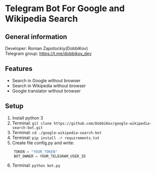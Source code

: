 # Telegram Bot For Google and Wikipedia Search

## General information
Developer: Roman Zapotockiy(DobbiKov)\
Telegram group: https://t.me/dobbikov_dev

## Features
- Search in Google without browser
- Search in Wikipedia without browser
- Google translator without browser

## Setup
1. Install python 3
2.  Terminal: `git clone https://github.com/DobbiKov/google-wikipedia-search-bot.git`
3. Terminal: `cd ./google-wikipedia-search-bot`
4. Terminal: `pip install -r requirements.txt`
5. Create file config.py and write:
```python
    TOKEN = "YOUR_TOKEN"
    BOT_OWNER = YOUR_TELEGRAM_USER_ID
```
6. Terminal: `python bot.py`
